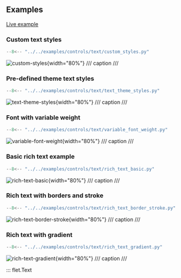 ## Examples

[Live example](https://flet-controls-gallery.fly.dev/displays/text)

### Custom text styles

```python
--8<-- "../../examples/controls/text/custom_styles.py"
```

![custom-styles](../../examples/controls/text/media/custom_styles.gif){width="80%"}
/// caption
///

### Pre-defined theme text styles

```python
--8<-- "../../examples/controls/text/text_theme_styles.py"
```

![text-theme-styles](../../examples/controls/text/media/text_theme_styles.png){width="80%"}
/// caption
///

### Font with variable weight

```python
--8<-- "../../examples/controls/text/variable_font_weight.py"
```

![variable-font-weight](../../examples/controls/text/media/variable_font_weight.gif){width="80%"}
/// caption
///

### Basic rich text example

```python
--8<-- "../../examples/controls/text/rich_text_basic.py"
```

![rich-text-basic](../../examples/controls/text/media/rich_text_basic.png){width="80%"}
/// caption
///

### Rich text with borders and stroke

```python
--8<-- "../../examples/controls/text/rich_text_border_stroke.py"
```

![rich-text-border-stroke](../../examples/controls/text/media/rich_text_border_stroke.png){width="80%"}
/// caption
///

### Rich text with gradient

```python
--8<-- "../../examples/controls/text/rich_text_gradient.py"
```

![rich-text-gradient](../../examples/controls/text/media/rich_text_gradient.png){width="80%"}
/// caption
///

::: flet.Text
